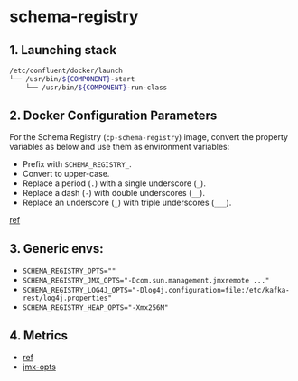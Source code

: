 schema-registry
===============

## 1. Launching stack
```bash
/etc/confluent/docker/launch
└── /usr/bin/${COMPONENT}-start
    └── /usr/bin/${COMPONENT}-run-class
```

## 2. Docker Configuration Parameters
For the Schema Registry (`cp-schema-registry`) image, convert the property variables as below and use them as environment variables:
* Prefix with `SCHEMA_REGISTRY_`.
* Convert to upper-case.
* Replace a period (`.`) with a single underscore (`_`).
* Replace a dash (`-`) with double underscores (`__`).
* Replace an underscore (`_`) with triple underscores (`___`).

[ref](https://docs.confluent.io/platform/current/installation/docker/config-reference.html#sr-long-configuration)

## 3. Generic envs:
* `SCHEMA_REGISTRY_OPTS=""`
* `SCHEMA_REGISTRY_JMX_OPTS="-Dcom.sun.management.jmxremote ..."`
* `SCHEMA_REGISTRY_LOG4J_OPTS="-Dlog4j.configuration=file:/etc/kafka-rest/log4j.properties"`
* `SCHEMA_REGISTRY_HEAP_OPTS="-Xmx256M"`

## 4. Metrics
* [ref](https://docs.confluent.io/platform/current/schema-registry/monitoring.html)
* [jmx-opts](https://docs.confluent.io/platform/current/installation/docker/operations/monitoring.html)
